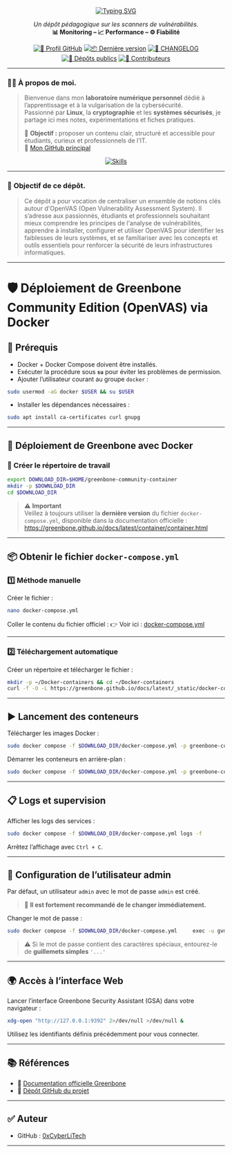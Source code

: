 <div align="center">

  <a href="https://github.com/0xCyberLiTech">
    <img src="https://readme-typing-svg.herokuapp.com?font=Fira+Code&size=32&pause=1000&color=D14A4A&center=true&vCenter=true&width=650&lines=AUDIT+DE+SÉCURITÉ+AUTOMATISÉ;Identifier+•+Analyser+•+Sécuriser;OpenVAS+•+Pentesting+•+Rapports" alt="Typing SVG" />
  </a>
  
  <p align="center">
    <em>Un dépôt pédagogique sur les scanners de vulnérabilités.</em><br>
    <b>📊 Monitoring – 📈 Performance – ⚙️ Fiabilité</b>
  </p>
  
  [![🔗 Profil GitHub](https://img.shields.io/badge/Profil-GitHub-181717?logo=github&style=flat-square)](https://github.com/0xCyberLiTech)
  [![📦 Dernière version](https://img.shields.io/github/v/release/0xCyberLiTech/OpenVAS?label=version&style=flat-square&color=blue)](https://github.com/0xCyberLiTech/OpenVAS/releases/latest)
  [![📄 CHANGELOG](https://img.shields.io/badge/📄%20Changelog-OpenVAS-blue?style=flat-square)](https://github.com/0xCyberLiTech/OpenVAS/blob/main/CHANGELOG.md)
  [![📂 Dépôts publics](https://img.shields.io/badge/Dépôts-publics-blue?style=flat-square)](https://github.com/0xCyberLiTech?tab=repositories)
  [![👥 Contributeurs](https://img.shields.io/badge/👥%20Contributeurs-cliquez%20ici-007ec6?style=flat-square)](https://github.com/0xCyberLiTech/OpenVAS/graphs/contributors)

</div>

---

### 👨‍💻 **À propos de moi.**

> Bienvenue dans mon **laboratoire numérique personnel** dédié à l’apprentissage et à la vulgarisation de la cybersécurité.  
> Passionné par **Linux**, la **cryptographie** et les **systèmes sécurisés**, je partage ici mes notes, expérimentations et fiches pratiques.  
>  
> 🎯 **Objectif :** proposer un contenu clair, structuré et accessible pour étudiants, curieux et professionnels de l’IT.  
> 🔗 [Mon GitHub principal](https://github.com/0xCyberLiTech)

<p align="center">
  <a href="https://skillicons.dev">
    <img src="https://skillicons.dev/icons?i=linux,debian,bash,docker,nginx,git,vim" alt="Skills" />
  </a>
</p>

---

### 🎯 **Objectif de ce dépôt.**

> Ce dépôt a pour vocation de centraliser un ensemble de notions clés autour d'OpenVAS (Open Vulnerability Assessment System). Il s’adresse aux passionnés, étudiants et professionnels souhaitant mieux comprendre
> les principes de l'analyse de vulnérabilités, apprendre à installer, configurer et utiliser OpenVAS pour identifier les faiblesses de leurs systèmes, et se familiariser avec les concepts et outils essentiels
> pour renforcer la sécurité de leurs infrastructures informatiques.

---


# 🛡️ Déploiement de Greenbone Community Edition (OpenVAS) via Docker

## 🧰 Prérequis

- Docker + Docker Compose doivent être installés.
- Exécuter la procédure sous **`su`** pour éviter les problèmes de permission.
- Ajouter l’utilisateur courant au groupe `docker` :

```bash
sudo usermod -aG docker $USER && su $USER
```

- Installer les dépendances nécessaires :

```bash
sudo apt install ca-certificates curl gnupg
```

---

## 🐳 Déploiement de Greenbone avec Docker

### 📁 Créer le répertoire de travail

```bash
export DOWNLOAD_DIR=$HOME/greenbone-community-container
mkdir -p $DOWNLOAD_DIR
cd $DOWNLOAD_DIR
```

> ⚠️ **Important**  
> Veillez à toujours utiliser la **dernière version** du fichier `docker-compose.yml`, disponible dans la documentation officielle :  
> https://greenbone.github.io/docs/latest/container/container.html

---

## 📦 Obtenir le fichier `docker-compose.yml`

### 1️⃣ Méthode manuelle

Créer le fichier :

```bash
nano docker-compose.yml
```

Coller le contenu du fichier officiel :
👉 Voir ici : [docker-compose.yml](https://greenbone.github.io/docs/latest/_static/docker-compose.yml)

---

### 2️⃣ Téléchargement automatique

Créer un répertoire et télécharger le fichier :

```bash
mkdir -p ~/Docker-containers && cd ~/Docker-containers
curl -f -O -L https://greenbone.github.io/docs/latest/_static/docker-compose.yml --output-dir "$DOWNLOAD_DIR"
```

---

## ▶️ Lancement des conteneurs

Télécharger les images Docker :

```bash
sudo docker compose -f $DOWNLOAD_DIR/docker-compose.yml -p greenbone-community-edition pull
```

Démarrer les conteneurs en arrière-plan :

```bash
sudo docker compose -f $DOWNLOAD_DIR/docker-compose.yml -p greenbone-community-edition up -d
```

---

## 📋 Logs et supervision

Afficher les logs des services :

```bash
sudo docker compose -f $DOWNLOAD_DIR/docker-compose.yml logs -f
```

Arrêtez l’affichage avec `Ctrl + C`.

---

## 🔐 Configuration de l’utilisateur admin

Par défaut, un utilisateur `admin` avec le mot de passe `admin` est créé.

> 🔐 **Il est fortement recommandé de le changer immédiatement.**

Changer le mot de passe :

```bash
sudo docker compose -f $DOWNLOAD_DIR/docker-compose.yml     exec -u gvmd gvmd gvmd --user=admin --new-password='MonMotDePasse'
```

> ⚠️ Si le mot de passe contient des caractères spéciaux, entourez-le de **guillemets simples** `'...'`

---

## 🌍 Accès à l’interface Web

Lancer l’interface Greenbone Security Assistant (GSA) dans votre navigateur :

```bash
xdg-open "http://127.0.0.1:9392" 2>/dev/null >/dev/null &
```

Utilisez les identifiants définis précédemment pour vous connecter.

---

## 📚 Références

- 📘 [Documentation officielle Greenbone](https://greenbone.github.io/docs/latest/container/container.html)
- 🐙 [Dépôt GitHub du projet](https://github.com/greenbone/greenbone-community-container)

---

## ✅ Auteur

- GitHub : [0xCyberLiTech](https://github.com/0xCyberLiTech)

---
